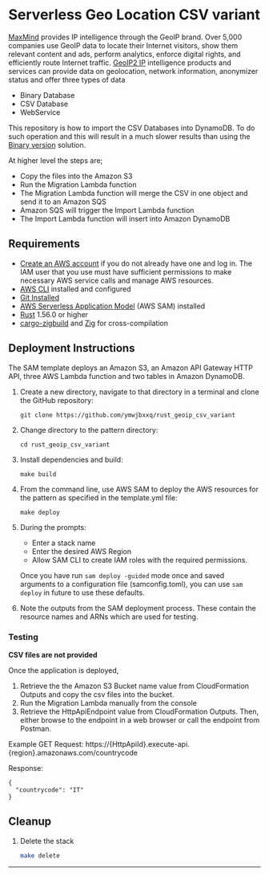 # Serverless Geo Location CSV variant

[MaxMind](https://dev.maxmind.com/) provides IP intelligence through the GeoIP brand. Over 5,000 companies use GeoIP data to locate their Internet visitors, show them relevant content and ads, perform analytics, enforce digital rights, and efficiently route Internet traffic.
[GeoIP2 IP](https://dev.maxmind.com/geoip?) intelligence products and services can provide data on geolocation, network information, anonymizer status and offer three types of data

- Binary Database
- CSV Database
- WebService

This repository is how to import the CSV Databases into DynamoDB. To do such operation and this will result in a much slower results than using the [Binary version](https://github.com/ymwjbxxq/rust_geoip) solution.

At higher level the steps are;

- Copy the files into the Amazon S3
- Run the Migration Lambda function
- The Migration Lambda function will merge the CSV in one object and send it to an Amazon SQS
- Amazon SQS will trigger the Import Lambda function
- The Import Lambda function will insert into Amazon DynamoDB

## Requirements

* [Create an AWS account](https://portal.aws.amazon.com/gp/aws/developer/registration/index.html) if you do not already have one and log in. The IAM user that you use must have sufficient permissions to make necessary AWS service calls and manage AWS resources.
* [AWS CLI](https://docs.aws.amazon.com/cli/latest/userguide/install-cliv2.html) installed and configured
* [Git Installed](https://git-scm.com/book/en/v2/Getting-Started-Installing-Git)
* [AWS Serverless Application Model](https://docs.aws.amazon.com/serverless-application-model/latest/developerguide/serverless-sam-cli-install.html) (AWS SAM) installed
* [Rust](https://www.rust-lang.org/) 1.56.0 or higher
* [cargo-zigbuild](https://github.com/messense/cargo-zigbuild) and [Zig](https://ziglang.org/) for cross-compilation

## Deployment Instructions

The SAM template deploys an Amazon S3, an Amazon API Gateway HTTP API, three AWS Lambda function and two tables in Amazon DynamoDB.

1. Create a new directory, navigate to that directory in a terminal and clone the GitHub repository:
    ``` 
    git clone https://github.com/ymwjbxxq/rust_geoip_csv_variant
    ```
2. Change directory to the pattern directory:
    ```
    cd rust_geoip_csv_variant
    ```
3. Install dependencies and build:
    ```
    make build
    ```
4. From the command line, use AWS SAM to deploy the AWS resources for the pattern as specified in the template.yml file:
    ```
    make deploy
    ```
5. During the prompts:
    * Enter a stack name
    * Enter the desired AWS Region
    * Allow SAM CLI to create IAM roles with the required permissions.

    Once you have run `sam deploy -guided` mode once and saved arguments to a configuration file (samconfig.toml), you can use `sam deploy` in future to use these defaults.

6. Note the outputs from the SAM deployment process. These contain the resource names and ARNs which are used for testing.

### Testing

**CSV files are not provided**

Once the application is deployed, 

1. Retrieve the the Amazon S3 Bucket name value from CloudFormation Outputs and copy the csv files into the bucket.
2. Run the Migration Lambda manually from the console
3. Retrieve the HttpApiEndpoint value from CloudFormation Outputs. Then, either browse to the endpoint in a web browser or call the endpoint from Postman.

Example GET Request: https://{HttpApiId}.execute-api.{region}.amazonaws.com/countrycode

Response:
```
{
  "countrycode": "IT"
}
```

## Cleanup
 
1. Delete the stack
    ```bash
    make delete
    ```
----

